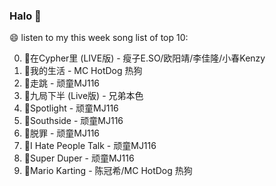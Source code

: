 

### Halo 👋

😄 listen to my this week song list of top 10:

0. 🌈在Cypher里  (LIVE版) - 瘦子E.SO/欧阳靖/李佳隆/小春Kenzy
1. 🌈我的生活 - MC HotDog 热狗
2. 🌈走跳 - 顽童MJ116
3. 🌈九局下半 (Live版) - 兄弟本色
4. 🌈Spotlight - 顽童MJ116
5. 🌈Southside - 顽童MJ116
6. 🌈脱罪 - 顽童MJ116
7. 🌈I Hate People Talk - 顽童MJ116
8. 🌈Super Duper - 顽童MJ116
9. 🌈Mario Karting - 陈冠希/MC HotDog 热狗

